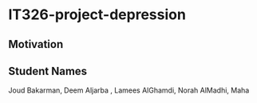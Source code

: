 # IT326-project-depression
## Motivation

## Student Names
Joud Bakarman, Deem Aljarba , Lamees AlGhamdi, Norah AlMadhi, Maha
